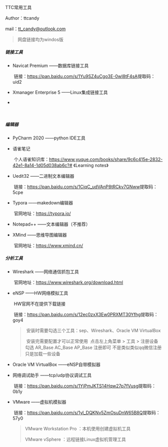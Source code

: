 TTC常用工具

Author：ttcandy

mail：tt_candy@outlook.com

> 网盘链接均为windos版

##### 链接工具

- Navicat Premium ——数据库链接工具

  ​	链接：https://pan.baidu.com/s/1Yu9SZ4uCgo3E-0wI8tF4sA 
  ​	提取码：uid2 

- Xmanager Enterprise 5 ——Linux集成链接工具

- 

  ​	

##### 编辑器

- PyCharm 2020	——python IDE工具

- 语雀笔记

  ​	个人语雀知识库：https://www.yuque.com/books/share/9c6c415e-2832-42e1-8a14-1d05d038ab6c?# 《Learning notes》

- Uedit32 ——二进制文本编辑器

  ​	链接：https://pan.baidu.com/s/1CiqC_udVAnP8tRCkv7GNww 
  ​	提取码：5cpe 

- Typora ——makedown编辑器

  ​	官网地址：https://typora.io/

- Notepad++ ——文本编辑器（不推荐）

- XMind ——思维导图编辑器

  ​	官网地址：https://www.xmind.cn/

  

##### 分析工具

- Wireshark ——网络通信抓包工具

  ​	官网地址：https://www.wireshark.org/download.html

- eNSP ——HW网络模拟工具

  ​	HW官网不在提供下载链接

  ​	链接：https://pan.baidu.com/s/12ec0zxX3Ew0PRXMT30Yfhg 
  ​	提取码：goy4 

  > ​	安装时需要勾选三个工具：sep、Wireshark、Oracle VM VirtualBox
  >
  > ​	安装完需要配置才可以正常使用
  > ​	点击左上角菜单 > 工具 > 注册设备 勾选 AR_Base AC_Base AP_Base 注册即可 不是类似类似qq微信注册 只是加载一些设备

- Oracle VM VirtualBox ——eNSP自带模拟器

- 网络调试助手 ——tcp/udp协议调试工具

  ​		链接：https://pan.baidu.com/s/1YjPmJKTS14Hqw27p7fVusg 
  ​		提取码：0b1y 

- VMware ——虚拟机模拟器

  ​		链接：https://pan.baidu.com/s/1yl_DQKNv5ZmOsuDnW65B8Q 
  ​		提取码：57y0 

  > VMware Workstation Pro ：本机使用创建虚拟机工具
  >
  > VMware vSphere ：远程链接Linux虚拟机管理工具

  





